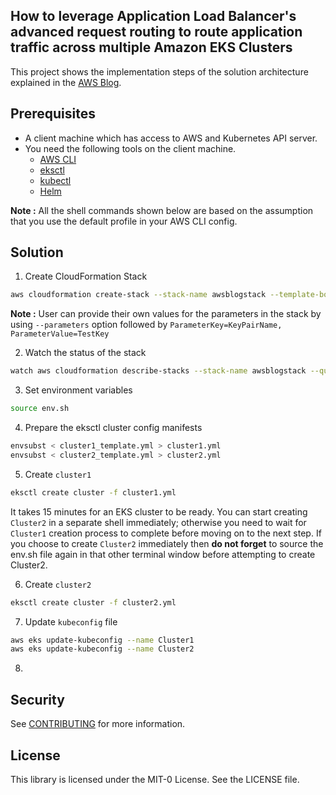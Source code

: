 ## How to leverage Application Load Balancer's advanced request routing to route application traffic across multiple Amazon EKS Clusters

This project shows the implementation steps of the solution architecture explained in the [AWS Blog]().

## Prerequisites

- A client machine which has access to AWS and Kubernetes API server.
- You need the following tools on the client machine.
	- [AWS CLI](https://docs.aws.amazon.com/cli/latest/userguide/cli-chap-install.html)
   	- [eksctl](https://eksctl.io/installation/)
  	- [kubectl](https://docs.aws.amazon.com/eks/latest/userguide/install-kubectl.html)
  	- [Helm](https://helm.sh/docs/intro/install/)

**Note :** All the shell commands shown below are based on the assumption that you use the default profile in your AWS CLI config.

## Solution

1. Create CloudFormation Stack

```bash
aws cloudformation create-stack --stack-name awsblogstack --template-body file://cfn.yml
```

**Note :** User can provide their own values for the parameters in the stack by using `--parameters` option followed by `ParameterKey=KeyPairName, ParameterValue=TestKey`

2. Watch the status of the stack

```bash
watch aws cloudformation describe-stacks --stack-name awsblogstack --query "Stacks[0].StackStatus" --output text
```
3. Set environment variables

```bash
source env.sh
```

4. Prepare the eksctl cluster config manifests

```bash
envsubst < cluster1_template.yml > cluster1.yml
envsubst < cluster2_template.yml > cluster2.yml
```

5. Create `cluster1`

```bash
eksctl create cluster -f cluster1.yml
```

It takes 15 minutes for an EKS cluster to be ready. You can start creating `Cluster2` in a separate shell immediately; otherwise you need to wait for `Cluster1` creation process to complete before moving on to the next step. If you choose to create `Cluster2` immediately then **do not forget** to source the env.sh file again in that other terminal window before attempting to create Cluster2.

6. Create `cluster2`

```bash
eksctl create cluster -f cluster2.yml
```

7. Update `kubeconfig` file

```bash
aws eks update-kubeconfig --name Cluster1 
aws eks update-kubeconfig --name Cluster2
```

8. 

## Security

See [CONTRIBUTING](CONTRIBUTING.md#security-issue-notifications) for more information.

## License

This library is licensed under the MIT-0 License. See the LICENSE file.

